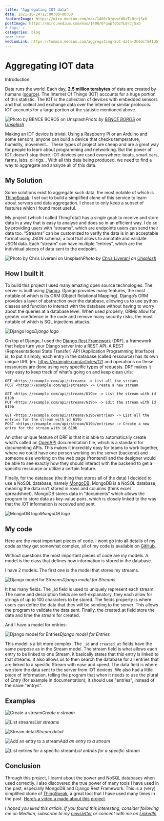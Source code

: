```yaml
---
title: "Aggregating IOT data"
date: 2021-10-24T12:00:00+00:00
featureImage: https://miro.medium.com/max/1400/0*qwpfdDzTL0rcjSxD
postImage: https://miro.medium.com/max/1400/0*qwpfdDzTL0rcjSxD
# tags: c
categories: blog
toc: true
mediumLink: https://tommcn.medium.com/aggregating-iot-data-2b6dcf541d5f
---
```

# Aggregating IOT data

Introduction

Data runs the world. Each day, **2.5 million terabytes** of data are created by humans ([source](https://seedscientific.com/how-much-data-is-created-every-day)). The Internet Of Things (IOT) accounts for a huge portion of this statistic. The IOT is the collection of devices with embedded sensors and that collect and exchange data over the internet or similar protocols. IOT accounts for a large portion of the statistic mentioned above.

![Photo by [BENCE BOROS](https://unsplash.com/@benceboros?utm_source=medium&utm_medium=referral) on [Unsplash](https://unsplash.com?utm_source=medium&utm_medium=referral)](https://cdn-images-1.medium.com/max/13440/0*qwpfdDzTL0rcjSxD)*Photo by [BENCE BOROS](https://unsplash.com/@benceboros?utm_source=medium&utm_medium=referral) on [Unsplash](https://unsplash.com?utm_source=medium&utm_medium=referral)*

Making an IOT device is trivial. Using a Raspberry Pi or an Arduino and some sensors, anyone can build a device that checks temperature, humidity, movement… These types of project are cheap and are a great way for people to learn about programming and networking. But the power of IOT doesn’t stop there. IOT devices are used everywhere: boats, smart cars, farms, labs, oil rigs… With all this data being produced, we need to find a way to aggregate and analyze all of this data.

## My Solution

Some solutions exist to aggregate such data, the most notable of which is [ThingSpeak](https://thingspeak.com/). I set out to build a simplified clone of this service to learn about servers and data aggregation. I chose to only keep a subset of features which I found most useful.

My project (which I called ThingTotal) has a single goal: to receive and store data in a way that is easy to analyse and does so in an efficient way. I do so by providing users with “streams”, which are endpoints users can send their data too. “Streams” can be customized to verify the data is in an acceptable format using JSON schema, a tool that allows to annotate and validate JSON data. Each “stream” can have multiple “entries”, which are the individual pieces of data sent to the endpoint.

![Photo by [Chris Liverani](https://unsplash.com/@chrisliverani?utm_source=medium&utm_medium=referral) on [Unsplash](https://unsplash.com?utm_source=medium&utm_medium=referral)](https://cdn-images-1.medium.com/max/7262/0*blKq0yIpGN7nT3pb)*Photo by [Chris Liverani](https://unsplash.com/@chrisliverani?utm_source=medium&utm_medium=referral) on [Unsplash](https://unsplash.com?utm_source=medium&utm_medium=referral)*

## How I built it

To build this project I used many amazing open source technologies. The server is built using [Django](https://github.com/django/django). Django provides many features, the most notable of which is its ORM (Object Relational Mapping). Django’s ORM provides a layer of abstraction over the database, allowing us to use python classes and function to interact with the database without having to worry about the queries at a database level. When used properly, ORMs allow for greater confidence in the code and remove many security risks, the most notable of which is SQL injections attacks.

![Django logo](https://cdn-images-1.medium.com/max/2400/1*HVKOLLX7wprRbHTl2IPDcQ.png)*Django logo*

On top of Django, I used the [Django Rest Framework](https://github.com/encode/django-rest-framework) (DRF), a framework that helps turn your Django server into a REST API. A REST (Representational State Transfer) API (Application Programming Interface) is, to put it simply, each entry in the database (called ressource) has its own unique URL (ex. https://example.com/articles/12) and operations on these ressources are done using very specific types of requests. DRF makes it very easy to keep track of what's going on and keep clean urls:

    GET <https://example.com/api/streams> -> List all the streams
    POST <https://example.com/api/streams> -> Create a new stream

    GET <https://example.com/api/streams/619b> -> List the stream with id 619b
    PUT <https://example.com/api/streams/619b> -> Edit the stream with id 619b

    GET <https://example.com/api/streams/619b/entries> -> List all the entries for the stream with id 619b
    POST <https://example.com/api/stream/619b/entries> -> Create a new entry for the stream with id 619b

An other unique feature of DRF is that it is able to automatically create what’s called an [OpenAPI](https://www.openapis.org/) documentation file, which is a standard for documenting APIs. This makes it incredibly easy for teams to work together, where we could have one person working on the server (backend) and someone else working on the web page (frontend) and the designer would be able to see exactly how they should interact with the backend to get a specific ressource or utilize a certain feature.

Finally, for the database (the thing that stores all of the data) I decided to use a NoSQL database, namely [MongoDB](https://www.mongodb.com/). MongoDB is a NoSQL database, meaning the data isn’t stored in rows and columns (think excel spreadsheet). MongoDB stores data in “documents” which allows the program to store data as key-value pairs, which is closely linked to the way that the IOT information is received and sent.

![MongoDB logo](https://cdn-images-1.medium.com/max/2000/1*bQ9ODgAHWc3GVHTl_lw1DA.png)*MongoDB logo*

## My code

Here are the most important pieces of code. I wont go into all details of my code as they get somewhat complex, all of my code is available on [GitHub](https://github.com/tommcn/thingtotal).

Without questions the most important pieces of code are my models. A model is the class that defines how information is stored in the database.

I have 2 models. The first one is the model that stores my streams.

![Django model for Streams](https://cdn-images-1.medium.com/max/2484/1*W2yewbBGsv2Fy1MJEYl_jA.png)*Django model for Streams*

It has many fields. The _id field is used to uniquely represent each stream. The name and description fields are self-explanatory, they each allow for strings of up to 100 characters to be stored. The fields property is where users can define the data that they will be sending to the server. This allows the program to validate the data sent. Finally, the created_at field store the date and time the stream for created.

And I have a model for entries:

![Django model for Entries](https://cdn-images-1.medium.com/max/2752/1*H4X1oE03ecD_jr9sbSBp3g.png)*Django model for Entries*

This model is a bit more complex. The `_id` and `created_at` fields have the same purpose as in the Stream model. The stream field is what allows each entry to be linked to one Stream, it basically states that this entry is linked to that streams. It also allows us to then search the database for all entries that are linked to a specific Stream with ease and speed. The data field is where we store the data sent to the server from IOT devices. We also had a little piece of information, telling the program that when it needs to use the plural of Entry (for example in documentation), it should use "entries", instead of the naive "entrys".

## Examples

![Create a stream](https://cdn-images-1.medium.com/max/2000/1*O9P0sNmMitx0KPj4ScKgKQ.png)*Create a stream*

![List streams](https://cdn-images-1.medium.com/max/2000/1*9zv3OKayVEiEzSyo3vzNtA.png)*List streams*

![Stream detail](https://cdn-images-1.medium.com/max/2000/1*xF_i_TtfLoV0dnGpNPk4_A.png)*Stream detail*

![Add an entry to a stream](https://cdn-images-1.medium.com/max/2000/1*GnuI7i4k6zQ1BpesjYzGlA.png)*Add an entry to a stream*

![List entries for a specific stream](https://cdn-images-1.medium.com/max/2000/1*MucfMWk4IcgkT7tmYOvVTQ.png)*List entries for a specific stream*

## Conclusion

Through this project, I learnt about the power and NoSQL databases when used correctly. I also discovered the true power of many tools I have used in the past, especially MongoDB and Django Rest Framework. This is a (very) simplified clone of [ThingSpeak](https://thingspeak.com/), a great tool that I have used many times in the past. [Here’s a video a made about this project](https://youtu.be/1G8PSPte9xk).

*I hoped you liked this article. If you found this interesting, consider following me on Medium, subscribe to my [newsletter](https://tommcn.substack.com/) or connect with me on [LinkedIn](https://www.linkedin.com/in/tomas-mc/).*
